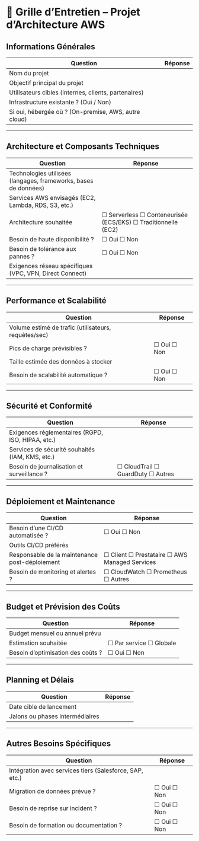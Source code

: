# 🧾 Grille d’Entretien – Projet d’Architecture AWS

##  Informations Générales
| Question | Réponse |
|---------|---------|
| Nom du projet |  |
| Objectif principal du projet |  |
| Utilisateurs cibles (internes, clients, partenaires) |  |
| Infrastructure existante ? (Oui / Non) |  |
| Si oui, hébergée où ? (On-premise, AWS, autre cloud) |  |

---

##  Architecture et Composants Techniques
| Question | Réponse |
|---------|---------|
| Technologies utilisées (langages, frameworks, bases de données) |  |
| Services AWS envisagés (EC2, Lambda, RDS, S3, etc.) |  |
| Architecture souhaitée | ☐ Serverless ☐ Conteneurisée (ECS/EKS) ☐ Traditionnelle (EC2) |
| Besoin de haute disponibilité ? | ☐ Oui ☐ Non |
| Besoin de tolérance aux pannes ? | ☐ Oui ☐ Non |
| Exigences réseau spécifiques (VPC, VPN, Direct Connect) |  |

---

## Performance et Scalabilité
| Question | Réponse |
|---------|---------|
| Volume estimé de trafic (utilisateurs, requêtes/sec) |  |
| Pics de charge prévisibles ? | ☐ Oui ☐ Non |
| Taille estimée des données à stocker |  |
| Besoin de scalabilité automatique ? | ☐ Oui ☐ Non |

---

## Sécurité et Conformité
| Question | Réponse |
|---------|---------|
| Exigences réglementaires (RGPD, ISO, HIPAA, etc.) |  |
| Services de sécurité souhaités (IAM, KMS, etc.) |  |
| Besoin de journalisation et surveillance ? | ☐ CloudTrail ☐ GuardDuty ☐ Autres |

---

## Déploiement et Maintenance
| Question | Réponse |
|---------|---------|
| Besoin d’une CI/CD automatisée ? | ☐ Oui ☐ Non |
| Outils CI/CD préférés |  |
| Responsable de la maintenance post-déploiement | ☐ Client ☐ Prestataire ☐ AWS Managed Services |
| Besoin de monitoring et alertes ? | ☐ CloudWatch ☐ Prometheus ☐ Autres |

---

## Budget et Prévision des Coûts
| Question | Réponse |
|---------|---------|
| Budget mensuel ou annuel prévu |  |
| Estimation souhaitée | ☐ Par service ☐ Globale |
| Besoin d’optimisation des coûts ? | ☐ Oui ☐ Non |

---

## Planning et Délais
| Question | Réponse |
|---------|---------|
| Date cible de lancement |  |
| Jalons ou phases intermédiaires |  |

---

## Autres Besoins Spécifiques
| Question | Réponse |
|---------|---------|
| Intégration avec services tiers (Salesforce, SAP, etc.) |  |
| Migration de données prévue ? | ☐ Oui ☐ Non |
| Besoin de reprise sur incident ? | ☐ Oui ☐ Non |
| Besoin de formation ou documentation ? | ☐ Oui ☐ Non 
